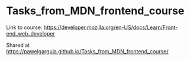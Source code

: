 # Tasks_from_MDN_frontend_course
Link to course: https://developer.mozilla.org/en-US/docs/Learn/Front-end_web_developer

Shared at https://pawelgargula.github.io/Tasks_from_MDN_frontend_course/
